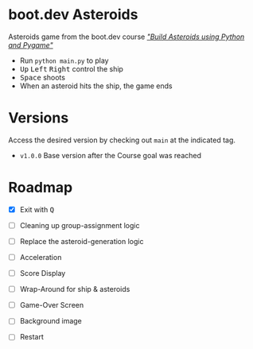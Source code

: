 # boot.dev Asteroids

Asteroids game from the boot.dev course [*"Build Asteroids using Python and Pygame"*][course]

- Run `python main.py` to play
- <kbd>Up</kbd> <kbd>Left</kbd> <kbd>Right</kbd> control the ship
- <kbd>Space</kbd> shoots
- When an asteroid hits the ship, the game ends


# Versions

Access the desired version by checking out `main` at the indicated tag.

- `v1.0.0` Base version after the Course goal was reached


# Roadmap

- [x] Exit with <kbd>Q</kbd>
- [ ] Cleaning up group-assignment logic
- [ ] Replace the asteroid-generation logic
- [ ] Acceleration
- [ ] Score Display
- [ ] Wrap-Around for ship & asteroids
- [ ] Game-Over Screen
- [ ] Background image
- [ ] Restart


[course]: https://www.boot.dev/courses/build-asteroids-python
